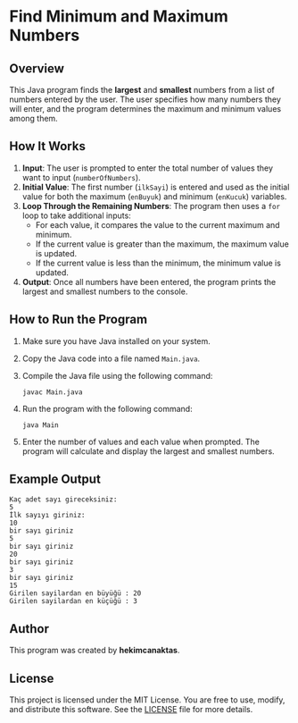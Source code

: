 # Find Minimum and Maximum Numbers

## Overview

This Java program finds the **largest** and **smallest** numbers from a list of numbers entered by the user. The user specifies how many numbers they will enter, and the program determines the maximum and minimum values among them.

## How It Works

1. **Input**: The user is prompted to enter the total number of values they want to input (`numberOfNumbers`).
2. **Initial Value**: The first number (`ilkSayi`) is entered and used as the initial value for both the maximum (`enBuyuk`) and minimum (`enKucuk`) variables.
3. **Loop Through the Remaining Numbers**: The program then uses a `for` loop to take additional inputs:
   - For each value, it compares the value to the current maximum and minimum.
   - If the current value is greater than the maximum, the maximum value is updated.
   - If the current value is less than the minimum, the minimum value is updated.
4. **Output**: Once all numbers have been entered, the program prints the largest and smallest numbers to the console.

## How to Run the Program

1. Make sure you have Java installed on your system.
2. Copy the Java code into a file named `Main.java`.
3. Compile the Java file using the following command:

   ```
   javac Main.java
   ```

4. Run the program with the following command:

   ```
   java Main
   ```

5. Enter the number of values and each value when prompted. The program will calculate and display the largest and smallest numbers.

## Example Output

```
Kaç adet sayı gireceksiniz:
5
İlk sayıyı giriniz:
10
bir sayı giriniz
5
bir sayı giriniz
20
bir sayı giriniz
3
bir sayı giriniz
15
Girilen sayilardan en büyüğü : 20
Girilen sayilardan en küçüğü : 3
```

## Author

This program was created by **hekimcanaktas**.

## License

This project is licensed under the MIT License. You are free to use, modify, and distribute this software. See the [LICENSE](LICENSE) file for more details.




